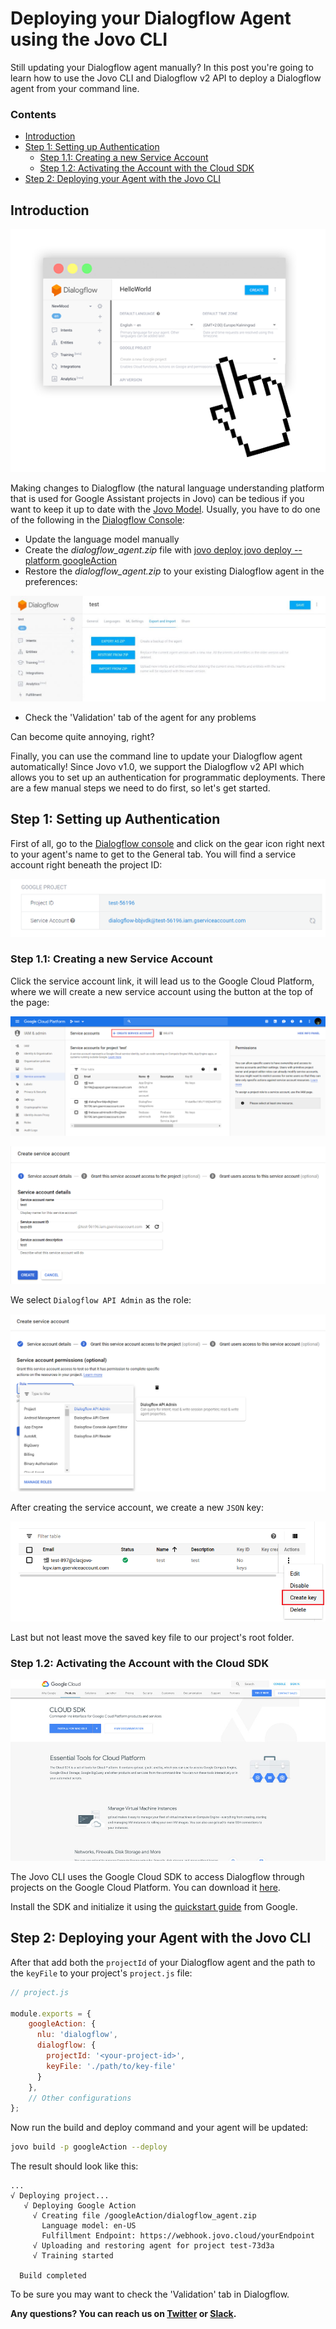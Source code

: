 # Deploying your Dialogflow Agent using the Jovo CLI

Still updating your Dialogflow agent manually? In this post you're going to learn how to use the Jovo CLI and Dialogflow v2 API to deploy a Dialogflow agent from your command line.

### Contents

* [Introduction](#introduction)
* [Step 1: Setting up Authentication](#step-1:-setting-up-authentication)
  * [Step 1.1: Creating a new Service Account](#step-11:-creating-a-new-service-account)
  * [Step 1.2: Activating the Account with the Cloud SDK](#step-2:-activating-the-account-with-the-cloud-sdk)
* [Step 2: Deploying your Agent with the Jovo CLI](#step-2:-deploying-your-agent-with-the-jovo-cli)

## Introduction

![](./img/dialogflow-window2-1.png)
 
Making changes to Dialogflow (the natural language understanding platform that is used for Google Assistant projects in Jovo) can be tedious if you want to keep it up to date with the [Jovo Model](https://www.jovo.tech/marketplace/jovo-model). Usually, you have to do one of the following in the [Dialogflow Console](https://dialogflow.cloud.google.com/):

* Update the language model manually
* Create the _dialogflow_agent.zip_ file with [jovo deploy jovo deploy --platform googleAction](https://www.jovo.tech/framework/docs/cli#jovo-deploy)
* Restore the _dialogflow_agent.zip_ to your existing Dialogflow agent in the preferences:

![](./img/dialogflow-restore-1024x343.jpg)

* Check the 'Validation' tab of the agent for any problems

Can become quite annoying, right?

Finally, you can use the command line to update your Dialogflow agent automatically! Since Jovo v1.0, we support the Dialogflow v2 API which allows you to set up an authentication for programmatic deployments. There are a few manual steps we need to do first, so let's get started.

## Step 1: Setting up Authentication

First of all, go to the [Dialogflow console](https://dialogflow.cloud.google.com/) and click on the gear icon right next to your agent's name to get to the General tab. You will find a service account right beneath the project ID: 

![Dialogflow Service Account](./img/dialogflow_agent_service_account.png)

### Step 1.1: Creating a new Service Account

Click the service account link, it will lead us to the Google Cloud Platform, where we will create a new service account using the button at the top of the page:

![Google Cloud IAM](./img/google_cloud_platform_IAM_landing.png)

![Google Cloud IAM New Account](img/google_cloud_platform_IAM_newAccount.png)

We select `Dialogflow API Admin` as the role:

![Google Cloud IAM Role](img/google_cloud_platform_IAM_role.png)

After creating the service account, we create a new `JSON` key:

![Google Cloud IAM Key](img/google_cloud_platform_IAM_key.png)

Last but not least move the saved key file to our project's root folder.

### Step 1.2: Activating the Account with the Cloud SDK

![](./img/google-cloud-sdk.jpg)

The Jovo CLI uses the Google Cloud SDK to access Dialogflow through projects on the Google Cloud Platform. You can download it [here](https://cloud.google.com/sdk/docs/).

Install the SDK and initialize it using the [quickstart guide](https://cloud.google.com/sdk/docs/quickstarts) from Google.

## Step 2: Deploying your Agent with the Jovo CLI


After that add both the `projectId` of your Dialogflow agent and the path to the `keyFile` to your project's `project.js` file:

```js
// project.js

module.exports = {
    googleAction: {
      nlu: 'dialogflow',
      dialogflow: {
        projectId: '<your-project-id>',
        keyFile: './path/to/key-file'
      }
    },
    // Other configurations
};
```

Now run the build and deploy command and your agent will be updated:

```sh
jovo build -p googleAction --deploy
```

The result should look like this:

```text
...
√ Deploying project...
   √ Deploying Google Action
     √ Creating file /googleAction/dialogflow_agent.zip
       Language model: en-US
       Fulfillment Endpoint: https://webhook.jovo.cloud/yourEndpoint
     √ Uploading and restoring agent for project test-73d3a
     √ Training started

  Build completed
```

To be sure you may want to check the 'Validation' tab in Dialogflow.


**Any questions? You can reach us on [Twitter](https://twitter.com/jovotech) or [Slack](https://www.jovo.tech/slack).**

<!--[metadata]: { "description": "Learn how to deploy a Dialogflow agent from the command line with the Jovo CLI", "author": "kaan-kilic", "tags": "Google Assistant, Dialogflow, Deployment", "og-image": "https://www.jovo.tech/blog/wp-content/uploads/2018/03/deploy-dialogflow-agent-1.jpg" }-->
